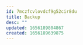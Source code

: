```yaml
---
id: 7mczfcvlovdcf9g52cir8du
title: Backup
desc: ""
updated: 1656189804867
created: 1656189639875
---
```

